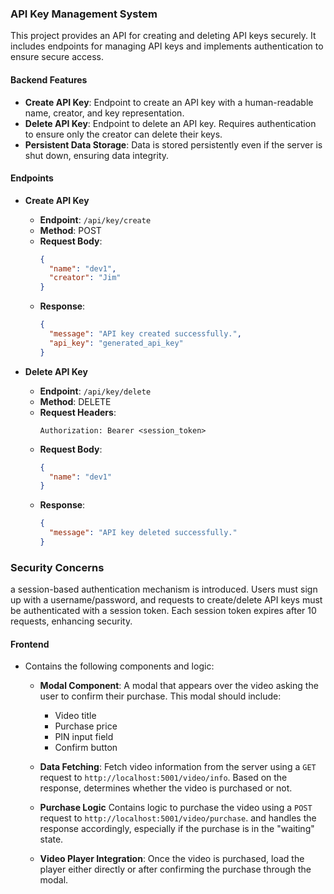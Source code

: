 ### API Key Management System



This project provides an API for creating and deleting API keys securely. It includes endpoints for managing API keys and implements authentication to ensure secure access.

#### Backend Features 

- **Create API Key**: Endpoint to create an API key with a human-readable name, creator, and key representation.
- **Delete API Key**: Endpoint to delete an API key. Requires authentication to ensure only the creator can delete their keys.
- **Persistent Data Storage**: Data is stored persistently even if the server is shut down, ensuring data integrity.

#### Endpoints

- **Create API Key**
  - **Endpoint**: `/api/key/create`
  - **Method**: POST
  - **Request Body**: 
    ```json
    {
      "name": "dev1",
      "creator": "Jim"
    }
    ```
  - **Response**: 
    ```json
    {
      "message": "API key created successfully.",
      "api_key": "generated_api_key"
    }
    ```

- **Delete API Key**
  - **Endpoint**: `/api/key/delete`
  - **Method**: DELETE
  - **Request Headers**:
    ```
    Authorization: Bearer <session_token>
    ```
  - **Request Body**: 
    ```json
    {
      "name": "dev1"
    }
    ```
  - **Response**: 
    ```json
    {
      "message": "API key deleted successfully."
    }
    ```




### Security Concerns

a session-based authentication mechanism is introduced. Users must sign up with a username/password, and requests to create/delete API keys must be authenticated with a session token. Each session token expires after 10 requests, enhancing security.



#### Frontend 

- Contains the following components and logic:

  - **Modal Component**: A modal that appears over the video asking the user to confirm their purchase. This modal should include:
    - Video title
    - Purchase price
    - PIN input field
    - Confirm button

  - **Data Fetching**: Fetch video information from the server using a `GET` request to `http://localhost:5001/video/info`. Based on the response, determines whether the video is purchased or not.

  - **Purchase Logic** Contains logic to purchase the video using a `POST` request to `http://localhost:5001/video/purchase`. and handles the response accordingly, especially if the purchase is in the "waiting" state.

  - **Video Player Integration**: Once the video is purchased, load the player either directly or after confirming the purchase through the modal.




